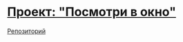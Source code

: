 # [Проект: "Посмотри в окно"](https://mikuul2.github.io/posmotri_v_okno/)
[Репозиторий](https://github.com/Mikuul2/posmotri_v_okno.git)
